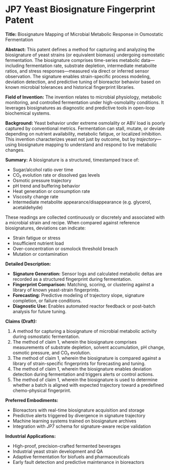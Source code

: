 # JP7 Yeast Biosignature Fingerprint Patent

**Title:** Biosignature Mapping of Microbial Metabolic Response in Osmostatic Fermentation

**Abstract:**
This patent defines a method for capturing and analyzing the biosignature of yeast strains (or equivalent biomass) undergoing osmostatic fermentation. The biosignature comprises time-series metabolic data—including fermentation rate, substrate depletion, intermediate metabolite ratios, and stress responses—measured via direct or inferred sensor observation. The signature enables strain-specific process modeling, deviation detection, and predictive tuning of bioreactor behavior based on known microbial tolerances and historical fingerprint libraries.

**Field of Invention:**
The invention relates to microbial physiology, metabolic monitoring, and controlled fermentation under high-osmolality conditions. It leverages biosignatures as diagnostic and predictive tools in open-loop biochemical systems.

**Background:**
Yeast behavior under extreme osmolality or ABV load is poorly captured by conventional metrics. Fermentation can stall, mutate, or deviate depending on nutrient availability, metabolic fatigue, or localized inhibition. This invention characterizes yeast not just by outcome, but by *trajectory*—using biosignature mapping to understand and respond to live metabolic changes.

**Summary:**
A biosignature is a structured, timestamped trace of:
- Sugar/alcohol ratio over time
- CO₂ evolution rate or dissolved gas levels
- Osmotic pressure trajectory
- pH trend and buffering behavior
- Heat generation or consumption rate
- Viscosity change rate
- Intermediate metabolite appearance/disappearance (e.g. glycerol, acetaldehyde)

These readings are collected continuously or discretely and associated with a microbial strain and recipe. When compared against reference biosignatures, deviations can indicate:
- Strain fatigue or stress
- Insufficient nutrient load
- Over-concentration or osmolock threshold breach
- Mutation or contamination

**Detailed Description:**
- **Signature Generation:** Sensor logs and calculated metabolic deltas are recorded as a structured fingerprint during fermentation.
- **Fingerprint Comparison:** Matching, scoring, or clustering against a library of known yeast-strain fingerprints.
- **Forecasting:** Predictive modeling of trajectory slope, signature completion, or failure conditions.
- **Diagnostic Use:** Enables automated reactor feedback or post-batch analysis for future tuning.

**Claims (Draft):**
1. A method for capturing a biosignature of microbial metabolic activity during osmostatic fermentation.
2. The method of claim 1, wherein the biosignature comprises measurements of substrate depletion, solvent accumulation, pH change, osmotic pressure, and CO₂ evolution.
3. The method of claim 1, wherein the biosignature is compared against a library of strain-specific fingerprints for forecasting and tuning.
4. The method of claim 1, wherein the biosignature enables deviation detection during fermentation and triggers alerts or control actions.
5. The method of claim 1, wherein the biosignature is used to determine whether a batch is aligned with expected trajectory toward a predefined chemo-physical fingerprint.

**Preferred Embodiments:**
- Bioreactors with real-time biosignature acquisition and storage
- Predictive alerts triggered by divergence in signature trajectory
- Machine learning systems trained on biosignature archives
- Integration with JP7 schema for signature-aware recipe validation

**Industrial Applications:**
- High-proof, precision-crafted fermented beverages
- Industrial yeast strain development and QA
- Adaptive fermentation for biofuels and pharmaceuticals
- Early fault detection and predictive maintenance in bioreactors

